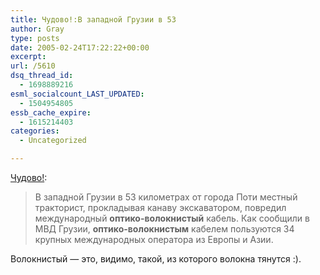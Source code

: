 ```yaml
---
title: Чудово!:В западной Грузии в 53
author: Gray
type: posts
date: 2005-02-24T17:22:22+00:00
excerpt:
url: /5610
dsq_thread_id:
  - 1698889216
esml_socialcount_LAST_UPDATED:
  - 1504954805
essb_cache_expire:
  - 1615214403
categories:
  - Uncategorized

---
```








<a href="http://www.obozrevatel.com/index.php?r=news&#038;t=3&#038;id=184457" target="_blank">Чудово!</a>:

> В западной Грузии в 53 километрах от города Поти местный тракторист, прокладывая канаву экскаватором, повредил международный **оптико-волокнистый** кабель. Как сообщили в МВД Грузии, **оптико-волокнистым** кабелем пользуются 34 крупных международных оператора из Европы и Азии. 

Волокнистый &#8212; это, видимо, такой, из которого волокна тянутся :).